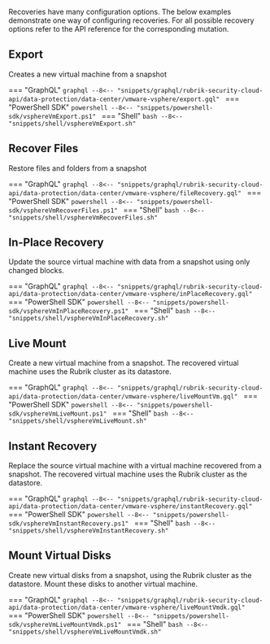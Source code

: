 Recoveries have many configuration options. The below examples demonstrate one way of configuring recoveries. For all possible recovery options refer to the API reference for the corresponding mutation.

## Export
Creates a new virtual machine from a snapshot

=== "GraphQL"
    ```graphql
    --8<-- "snippets/graphql/rubrik-security-cloud-api/data-protection/data-center/vmware-vsphere/export.gql"
    ```
=== "PowerShell SDK"
    ```powershell
    --8<-- "snippets/powershell-sdk/vsphereVmExport.ps1"
    ```
=== "Shell"
    ```bash
    --8<-- "snippets/shell/vsphereVmExport.sh"
    ```

## Recover Files
Restore files and folders from a snapshot

=== "GraphQL"
    ```graphql
    --8<-- "snippets/graphql/rubrik-security-cloud-api/data-protection/data-center/vmware-vsphere/fileRecovery.gql"
    ```
=== "PowerShell SDK"
    ```powershell
    --8<-- "snippets/powershell-sdk/vsphereVmRecoverFiles.ps1"
    ```
=== "Shell"
    ```bash
    --8<-- "snippets/shell/vsphereVmRecoverFiles.sh"
    ```

## In-Place Recovery
Update the source virtual machine with data from a snapshot using only changed blocks.

=== "GraphQL"
    ```graphql
    --8<-- "snippets/graphql/rubrik-security-cloud-api/data-protection/data-center/vmware-vsphere/inPlaceRecovery.gql"
    ```
=== "PowerShell SDK"
    ```powershell
    --8<-- "snippets/powershell-sdk/vsphereVmInPlaceRecovery.ps1"
    ```
=== "Shell"
    ```bash
    --8<-- "snippets/shell/vsphereVmInPlaceRecovery.sh"
    ```

## Live Mount
Create a new virtual machine from a snapshot. The recovered virtual machine uses the Rubrik cluster as its datastore.

=== "GraphQL"
    ```graphql
    --8<-- "snippets/graphql/rubrik-security-cloud-api/data-protection/data-center/vmware-vsphere/liveMountVm.gql"
    ```
=== "PowerShell SDK"
    ```powershell
    --8<-- "snippets/powershell-sdk/vsphereVmLiveMount.ps1"
    ```
=== "Shell"
    ```bash
    --8<-- "snippets/shell/vsphereVmLiveMount.sh"
    ```

## Instant Recovery
Replace the source virtual machine with a virtual machine recovered from a snapshot. The recovered virtual machine uses the Rubrik cluster as the datastore.

=== "GraphQL"
    ```graphql
    --8<-- "snippets/graphql/rubrik-security-cloud-api/data-protection/data-center/vmware-vsphere/instantRecovery.gql"
    ```
=== "PowerShell SDK"
    ```powershell
    --8<-- "snippets/powershell-sdk/vsphereVmInstantRecovery.ps1"
    ```
=== "Shell"
    ```bash
    --8<-- "snippets/shell/vsphereVmInstantRecovery.sh"
    ```

## Mount Virtual Disks
Create new virtual disks from a snapshot, using the Rubrik cluster as the datastore. Mount these disks to another virtual machine.

=== "GraphQL"
    ```graphql
    --8<-- "snippets/graphql/rubrik-security-cloud-api/data-protection/data-center/vmware-vsphere/liveMountVmdk.gql"
    ```
=== "PowerShell SDK"
    ```powershell
    --8<-- "snippets/powershell-sdk/vsphereVmLiveMountVmdk.ps1"
    ```
=== "Shell"
    ```bash
    --8<-- "snippets/shell/vsphereVmLiveMountVmdk.sh"
    ```